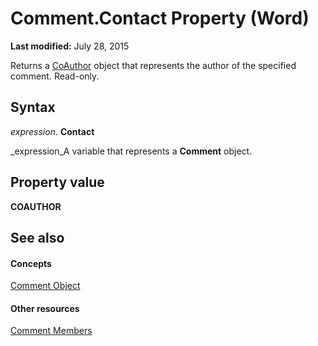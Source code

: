 
# Comment.Contact Property (Word)

 **Last modified:** July 28, 2015

Returns a  [CoAuthor](d1b58eea-4570-ffd3-4c13-a74a998b079e.md) object that represents the author of the specified comment. Read-only.

## Syntax

 _expression_. **Contact**

 _expression_A variable that represents a  **Comment** object.


## Property value

 **COAUTHOR**


## See also


#### Concepts


 [Comment Object](0a2841f3-ca3c-8186-afab-f634ebd97d4c.md)
#### Other resources


 [Comment Members](1f1dbb3e-d0ae-9eb7-108a-697a10533e2b.md)
